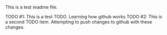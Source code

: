 This is a test readme file.

TODO #1: This is a test TODO. Learning how github works
TODO #2: This is a second TODO item. Attempting to push changes to github with these changes.
